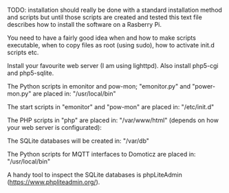 TODO: installation should really be done with a standard installation method and scripts but until those scripts are 
created and tested this text file describes how to install the software on a Rasberry Pi.

You need to have a fairly good idea when and how to make scripts executable, when to copy files as root (using sudo), 
how to activate init.d scripts etc.

Install your favourite web server (I am using lighttpd).
Also install php5-cgi and php5-sqlite.

The Python scripts in emonitor and pow-mon; "emonitor.py" and "power-mon.py" are placed in: "/usr/local/bin"

The start scripts in "emonitor" and "pow-mon" are placed in: "/etc/init.d"

The PHP scripts in "php" are placed in: "/var/www/html" (depends on how your web server is configurated):

The SQLite databases will be created in: "/var/db"

The Python scripts for MQTT interfaces to Domoticz are placed in: "/usr/local/bin"

A handy tool to inspect the SQLite databases is phpLiteAdmin (https://www.phpliteadmin.org/).
